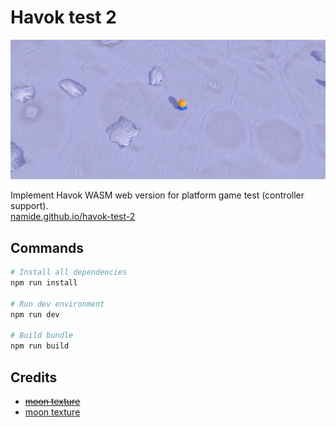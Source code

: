 # Havok test 2

![](public/assets/havok-test.jpg)


Implement Havok WASM web version for platform game test (controller support).  
[namide.github.io/havok-test-2](https://namide.github.io/havok-test-2/)

## Commands

```bash
# Install all dependencies
npm run install

# Run dev environment
npm run dev

# Build bundle
npm run build
```

## Credits

- ~~[moon texture](https://opengameart.org/content/lunar-rock)~~
- [moon texture](https://3dtextures.me/2017/12/19/moon-surface-001/)

